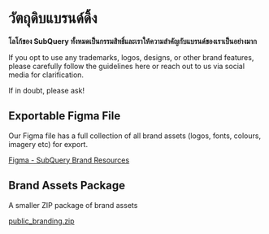# วัตถุดิบแบรนด์ดิ้ง

**โลโก้ของ SubQuery ทั้งหมดเป็นกรรมสิทธิ์และเราให้ความสำคัญกับแบรนด์ของเราเป็นอย่างมาก**

If you opt to use any trademarks, logos, designs, or other brand features, please carefully follow the guidelines here or reach out to us via social media for clarification.

If in doubt, please ask!

## Exportable Figma File

Our Figma file has a full collection of all brand assets (logos,  fonts, colours, imagery etc) for export.

[Figma - SubQuery Brand Resources](https://www.figma.com/file/AaCXaOcElrlbxq8fz39sJU/SubQuery-Brand-Resources?node-id=3%3A2)

## Brand Assets Package

A smaller ZIP package of brand assets

[public_branding.zip](https://static.subquery.network/public_branding.zip)